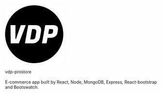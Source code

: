 
![logo](https://github.com/vandarrellponce/myportfoliowebsite/blob/main/public/android-chrome-192x192.png?raw=true)
</br></br>
vdp-prostore </br></br>
E-commerce app built by React, Node, MongoDB, Express, React-bootstrap and Bootswatch.

